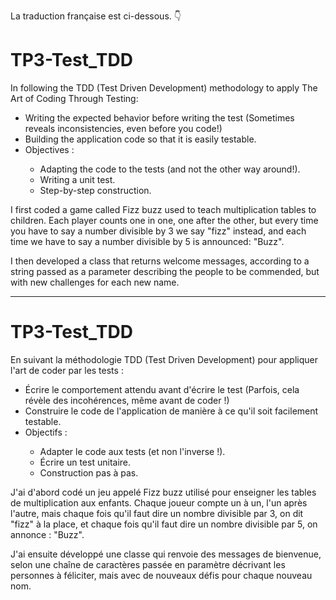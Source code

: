 La traduction française est ci-dessous. 👇
<body>
<h1>TP3-Test_TDD</h1>
<p>In following the TDD (Test Driven Development) methodology to apply The Art of Coding Through Testing:</p>
<ul>
    <li>Writing the expected behavior before writing the test (Sometimes reveals inconsistencies, even before you code!)</li>
    <li>Building the application code so that it is easily testable.</li>
    <li>Objectives :</li>
    <ul>
        <li>Adapting the code to the tests (and not the other way around!).</li>
        <li>Writing a unit test.</li>
        <li>Step-by-step construction.</li>
    </ul>
</ul>
<p>I first coded a game called Fizz buzz used to teach multiplication tables to children. Each player counts one in one, one after the other, but every time you have to say a number divisible by 3 we say "fizz" instead, and each time we have to say a number divisible by 5 is announced: "Buzz".</p>
<p>I then developed a class that returns welcome messages, according to a string passed as a parameter describing the people to be commended, but with new challenges for each new name.</p>
<hr>
<h1>TP3-Test_TDD</h1>
<p>En suivant la méthodologie TDD (Test Driven Development) pour appliquer l'art de coder par les tests :</p>
<ul>
    <li>Écrire le comportement attendu avant d'écrire le test (Parfois, cela révèle des incohérences, même avant de coder !)</li>
    <li>Construire le code de l'application de manière à ce qu'il soit facilement testable.</li>
    <li>Objectifs :</li>
    <ul>
        <li>Adapter le code aux tests (et non l'inverse !).</li>
        <li>Écrire un test unitaire.</li>
        <li>Construction pas à pas.</li>
    </ul>
</ul>
<p>J'ai d'abord codé un jeu appelé Fizz buzz utilisé pour enseigner les tables de multiplication aux enfants. Chaque joueur compte un à un, l'un après l'autre, mais chaque fois qu'il faut dire un nombre divisible par 3, on dit "fizz" à la place, et chaque fois qu'il faut dire un nombre divisible par 5, on annonce : "Buzz".</p>
<p>J'ai ensuite développé une classe qui renvoie des messages de bienvenue, selon une chaîne de caractères passée en paramètre décrivant les personnes à féliciter, mais avec de nouveaux défis pour chaque nouveau nom.</p>
</body>
